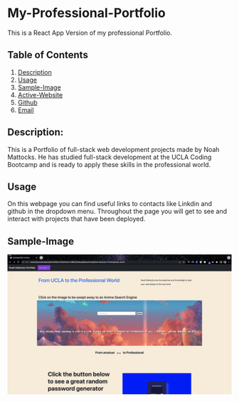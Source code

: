 # My-Professional-Portfolio
This is a React App Version of my professional Portfolio. 


## Table of Contents
1. [Description](#Description)
2. [Usage](#Usage)
3. [Sample-Image](#Sample-Image)
4. [Active-Website](#active-website)
5. [Github](#Github)
6. [Email](#Email)  

## Description:
This is a Portfolio of full-stack web development projects made by Noah Mattocks. He has studied full-stack development at the UCLA Coding Bootcamp and is ready to apply these skills in the professional world.

## Usage
On this webpage you can find useful links to contacts like Linkdin and github in the dropdown menu. Throughout the page you will get to see and interact with projects that have been deployed. 


## Sample-Image

![Portfolio Sample Image](https://raw.githubusercontent.com/TheHalfrican/Noah-Mattocks-Portfolio/main/assets/images/Sample-Image.png)
